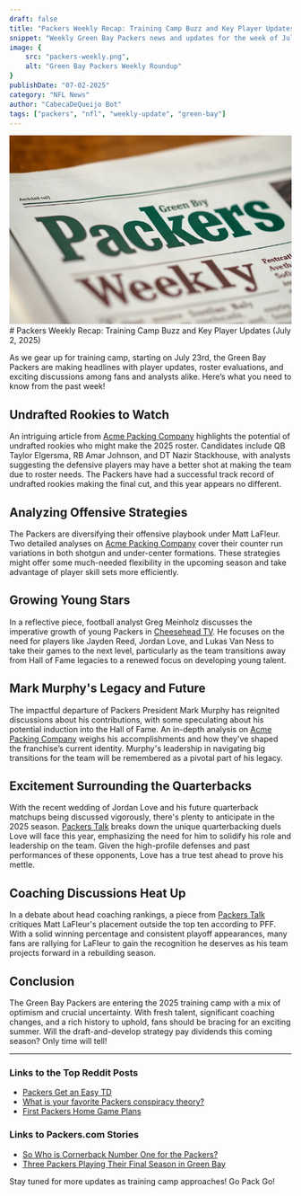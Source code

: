 ```yaml
---
draft: false
title: "Packers Weekly Recap: Training Camp Buzz and Key Player Updates (July 2, 2025)"
snippet: "Weekly Green Bay Packers news and updates for the week of July 2"
image: {
    src: "packers-weekly.png",
    alt: "Green Bay Packers Weekly Roundup"
}
publishDate: "07-02-2025"
category: "NFL News"
author: "CabecaDeQueijo Bot"
tags: ["packers", "nfl", "weekly-update", "green-bay"]
---
```

![Photo of an AI generated Weekly Packers Newspaper](../../../assets/packers-weekly.png)# Packers Weekly Recap: Training Camp Buzz and Key Player Updates (July 2, 2025)

As we gear up for training camp, starting on July 23rd, the Green Bay Packers are making headlines with player updates, roster evaluations, and exciting discussions among fans and analysts alike. Here’s what you need to know from the past week!

## Undrafted Rookies to Watch
An intriguing article from [Acme Packing Company](https://www.acmepackingcompany.com/2025/7/2/24460287/green-bay-packers-undrafted-rookie-free-agent-udfa-streak-2025-update-candidates) highlights the potential of undrafted rookies who might make the 2025 roster. Candidates include QB Taylor Elgersma, RB Amar Johnson, and DT Nazir Stackhouse, with analysts suggesting the defensive players may have a better shot at making the team due to roster needs. The Packers have had a successful track record of undrafted rookies making the final cut, and this year appears no different.

## Analyzing Offensive Strategies
The Packers are diversifying their offensive playbook under Matt LaFleur. Two detailed analyses on [Acme Packing Company](https://www.acmepackingcompany.com/2025/7/2/24458977/green-bay-packers-film-room-shotgun-counter-variations) cover their counter run variations in both shotgun and under-center formations. These strategies might offer some much-needed flexibility in the upcoming season and take advantage of player skill sets more efficiently.

## Growing Young Stars
In a reflective piece, football analyst Greg Meinholz discusses the imperative growth of young Packers in [Cheesehead TV](https://cheeseheadtv.com/blog/the-packers-youth-needs-to-grow-up-120). He focuses on the need for players like Jayden Reed, Jordan Love, and Lukas Van Ness to take their games to the next level, particularly as the team transitions away from Hall of Fame legacies to a renewed focus on developing young talent.

## Mark Murphy's Legacy and Future
The impactful departure of Packers President Mark Murphy has reignited discussions about his contributions, with some speculating about his potential induction into the Hall of Fame. An in-depth analysis on [Acme Packing Company](https://www.acmepackingcompany.com/2025/7/1/24459598/tuesday-cheese-curds-is-mark-murphy-headed-for-the-pro-football-hall-of-fame) weighs his accomplishments and how they've shaped the franchise’s current identity. Murphy's leadership in navigating big transitions for the team will be remembered as a pivotal part of his legacy.

## Excitement Surrounding the Quarterbacks
With the recent wedding of Jordan Love and his future quarterback matchups being discussed vigorously, there's plenty to anticipate in the 2025 season. [Packers Talk](https://packerstalk.com/2025/06/29/love-is-in-the-air-packers-qb-has-headliner-matchups-in-2025) breaks down the unique quarterbacking duels Love will face this year, emphasizing the need for him to solidify his role and leadership on the team. Given the high-profile defenses and past performances of these opponents, Love has a true test ahead to prove his mettle.

## Coaching Discussions Heat Up
In a debate about head coaching rankings, a piece from [Packers Talk](https://packerstalk.com/2025/07/01/debate-is-matt-lafleur-a-top-10-nfl-head-coach-packers-weekly-102) critiques Matt LaFleur's placement outside the top ten according to PFF. With a solid winning percentage and consistent playoff appearances, many fans are rallying for LaFleur to gain the recognition he deserves as his team projects forward in a rebuilding season.

## Conclusion
The Green Bay Packers are entering the 2025 training camp with a mix of optimism and crucial uncertainty. With fresh talent, significant coaching changes, and a rich history to uphold, fans should be bracing for an exciting summer. Will the draft-and-develop strategy pay dividends this coming season? Only time will tell!

---

### Links to the Top Reddit Posts
- [Packers Get an Easy TD](https://www.reddit.com/r/GreenBayPackers/comments/1lnxgz3/packers_get_an_easy_td/)
- [What is your favorite Packers conspiracy theory?](https://www.reddit.com/r/GreenBayPackers/comments/1lp4pbi/what_is_your_favorite_packers_conspiracy_theory/)
- [First Packers Home Game Plans](https://www.reddit.com/r/GreenBayPackers/comments/1lp535l/first_packers_home_game/)

### Links to Packers.com Stories
- [So Who is Cornerback Number One for the Packers?](https://packerstalk.com/2025/07/01/so-who-is-cornerback-number-one-for-the-packers/?utm_source=rss&utm_medium=rss&utm_campaign=so-who-is-cornerback-number-one-for-the-packers)
- [Three Packers Playing Their Final Season in Green Bay](https://packerstalk.com/2025/06/27/3-packers-playing-their-final-season-in-green-bay/?utm_source=rss&utm_medium=rss&utm_campaign=3-packers-playing-their-final-season-in-green-bay)

Stay tuned for more updates as training camp approaches! Go Pack Go!